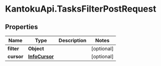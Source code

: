 # KantokuApi.TasksFilterPostRequest

## Properties

Name | Type | Description | Notes
------------ | ------------- | ------------- | -------------
**filter** | **Object** |  | [optional] 
**cursor** | [**InfoCursor**](InfoCursor.md) |  | [optional] 


